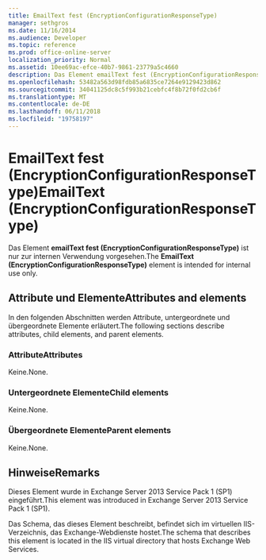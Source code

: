 ```yaml
---
title: EmailText fest (EncryptionConfigurationResponseType)
manager: sethgros
ms.date: 11/16/2014
ms.audience: Developer
ms.topic: reference
ms.prod: office-online-server
localization_priority: Normal
ms.assetid: 10ee69ac-efce-40b7-9861-23779a5c4660
description: Das Element emailText fest (EncryptionConfigurationResponseType) ist nur zur internen Verwendung vorgesehen.
ms.openlocfilehash: 53482a563d98fdb85a6835ce7264e9129423d862
ms.sourcegitcommit: 34041125dc8c5f993b21cebfc4f8b72f0fd2cb6f
ms.translationtype: MT
ms.contentlocale: de-DE
ms.lasthandoff: 06/11/2018
ms.locfileid: "19758197"
---
```

# <a name="emailtext-encryptionconfigurationresponsetype"></a><span data-ttu-id="4efa8-103">EmailText fest (EncryptionConfigurationResponseType)</span><span class="sxs-lookup"><span data-stu-id="4efa8-103">EmailText (EncryptionConfigurationResponseType)</span></span>

<span data-ttu-id="4efa8-104">Das Element **emailText fest (EncryptionConfigurationResponseType)** ist nur zur internen Verwendung vorgesehen.</span><span class="sxs-lookup"><span data-stu-id="4efa8-104">The **EmailText (EncryptionConfigurationResponseType)** element is intended for internal use only.</span></span> 

## <a name="attributes-and-elements"></a><span data-ttu-id="4efa8-105">Attribute und Elemente</span><span class="sxs-lookup"><span data-stu-id="4efa8-105">Attributes and elements</span></span>

<span data-ttu-id="4efa8-106">In den folgenden Abschnitten werden Attribute, untergeordnete und übergeordnete Elemente erläutert.</span><span class="sxs-lookup"><span data-stu-id="4efa8-106">The following sections describe attributes, child elements, and parent elements.</span></span>
  
### <a name="attributes"></a><span data-ttu-id="4efa8-107">Attribute</span><span class="sxs-lookup"><span data-stu-id="4efa8-107">Attributes</span></span>

<span data-ttu-id="4efa8-108">Keine.</span><span class="sxs-lookup"><span data-stu-id="4efa8-108">None.</span></span>
  
### <a name="child-elements"></a><span data-ttu-id="4efa8-109">Untergeordnete Elemente</span><span class="sxs-lookup"><span data-stu-id="4efa8-109">Child elements</span></span>

<span data-ttu-id="4efa8-110">Keine.</span><span class="sxs-lookup"><span data-stu-id="4efa8-110">None.</span></span>
  
### <a name="parent-elements"></a><span data-ttu-id="4efa8-111">Übergeordnete Elemente</span><span class="sxs-lookup"><span data-stu-id="4efa8-111">Parent elements</span></span>

<span data-ttu-id="4efa8-112">Keine.</span><span class="sxs-lookup"><span data-stu-id="4efa8-112">None.</span></span>
  
## <a name="remarks"></a><span data-ttu-id="4efa8-113">Hinweise</span><span class="sxs-lookup"><span data-stu-id="4efa8-113">Remarks</span></span>

<span data-ttu-id="4efa8-114">Dieses Element wurde in Exchange Server 2013 Service Pack 1 (SP1) eingeführt.</span><span class="sxs-lookup"><span data-stu-id="4efa8-114">This element was introduced in Exchange Server 2013 Service Pack 1 (SP1).</span></span>
  
<span data-ttu-id="4efa8-115">Das Schema, das dieses Element beschreibt, befindet sich im virtuellen IIS-Verzeichnis, das Exchange-Webdienste hostet.</span><span class="sxs-lookup"><span data-stu-id="4efa8-115">The schema that describes this element is located in the IIS virtual directory that hosts Exchange Web Services.</span></span>
  

